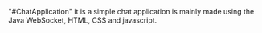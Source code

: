 "#ChatApplication" 
 it is a simple chat application is mainly made using the Java WebSocket, HTML, CSS and javascript.
